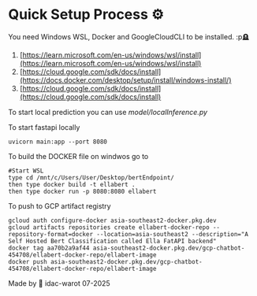 # Quick Setup Process ⚙️
You need Windows WSL, Docker and GoogleCloudCLI to be installed. :p🪦

1. [https://learn.microsoft.com/en-us/windows/wsl/install](https://learn.microsoft.com/en-us/windows/wsl/install)
2. [https://cloud.google.com/sdk/docs/install](https://docs.docker.com/desktop/setup/install/windows-install/)
3. [https://cloud.google.com/sdk/docs/install](https://cloud.google.com/sdk/docs/install)

To start local prediction you can use *model/localInference.py*
 

To start fastapi locally
```
uvicorn main:app --port 8080
```

To build the DOCKER file on windwos go to
```
#Start WSL
type cd /mnt/c/Users/User/Desktop/bertEndpoint/
then type docker build -t ellabert .
then type docker run -p 8080:8080 ellabert
```

To push to GCP artifact registry
```
gcloud auth configure-docker asia-southeast2-docker.pkg.dev
gcloud artifacts repositories create ellabert-docker-repo --repository-format=docker --location=asia-southeast2 --description="A Self Hosted Bert Classification called Ella FatAPI backend"
docker tag aa70b2a9af44 asia-southeast2-docker.pkg.dev/gcp-chatbot-454708/ellabert-docker-repo/ellabert-image
docker push asia-southeast2-docker.pkg.dev/gcp-chatbot-454708/ellabert-docker-repo/ellabert-image
```
Made by 🦍 idac-warot 07-2025
 

